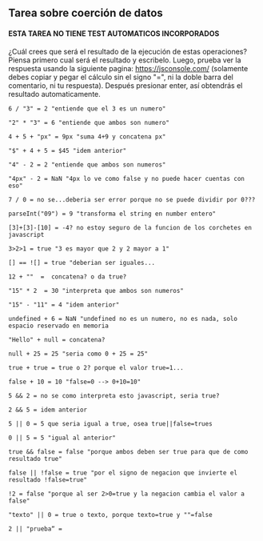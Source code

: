 ## Tarea sobre coerción de datos

#### ESTA TAREA NO TIENE TEST AUTOMATICOS INCORPORADOS

¿Cuál crees que será el resultado de la ejecución de estas operaciones? Piensa primero cual será el resultado y escribelo. 
Luego, prueba ver la respuesta usando la siguiente pagina: https://jsconsole.com/ (solamente debes copiar y pegar el cálculo sin el signo "=", 
ni la doble barra del comentario, ni tu respuesta). Después presionar enter, así obtendrás el resultado automaticamente.

```
6 / "3" = 2 "entiende que el 3 es un numero"

"2" * "3" = 6 "entiende que ambos son numero"

4 + 5 + "px" = 9px "suma 4+9 y concatena px"

"$" + 4 + 5 = $45 "idem anterior"

"4" - 2 = 2 "entiende que ambos son numeros"

"4px" - 2 = NaN "4px lo ve como false y no puede hacer cuentas con eso"

7 / 0 = no se...deberia ser error porque no se puede dividir por 0???

parseInt("09") = 9 "transforma el string en number entero"

[3]+[3]-[10] = -4? no estoy seguro de la funcion de los corchetes en javascript

3>2>1 = true "3 es mayor que 2 y 2 mayor a 1"

[] == ![] = true "deberian ser iguales...

12 + ""  =  concatena? o da true?

"15" * 2  = 30 "interpreta que ambos son numeros"

"15" - "11" = 4 "idem anterior"

undefined + 6 = NaN "undefined no es un numero, no es nada, solo espacio reservado en memoria

"Hello" + null = concatena?

null + 25 = 25 "seria como 0 + 25 = 25"

true + true = true o 2? porque el valor true=1...

false + 10 = 10 "false=0 --> 0+10=10"

5 && 2 = no se como interpreta esto javascript, seria true?

2 && 5 = idem anterior

5 || 0 = 5 que seria igual a true, osea true||false=trues

0 || 5 = 5 "igual al anterior"

true && false = false "porque ambos deben ser true para que de como resultado true"

false || !false = true "por el signo de negacion que invierte el resultado !false=true"

!2 = false "porque al ser 2>0=true y la negacion cambia el valor a false"

"texto" || 0 = true o texto, porque texto=true y ""=false

2 || "prueba“ =
```
